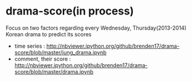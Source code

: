# drama-score(in process)

Focus on two factors regarding every Wednesday, Thursday(2013-2014) Korean drama to predict its scores
 
 * time series : http://nbviewer.ipython.org/github/brenden17/drama-score/blob/master/jung_drama.ipynb
 * comment, their score : http://nbviewer.ipython.org/github/brenden17/drama-score/blob/master/drama.ipynb


